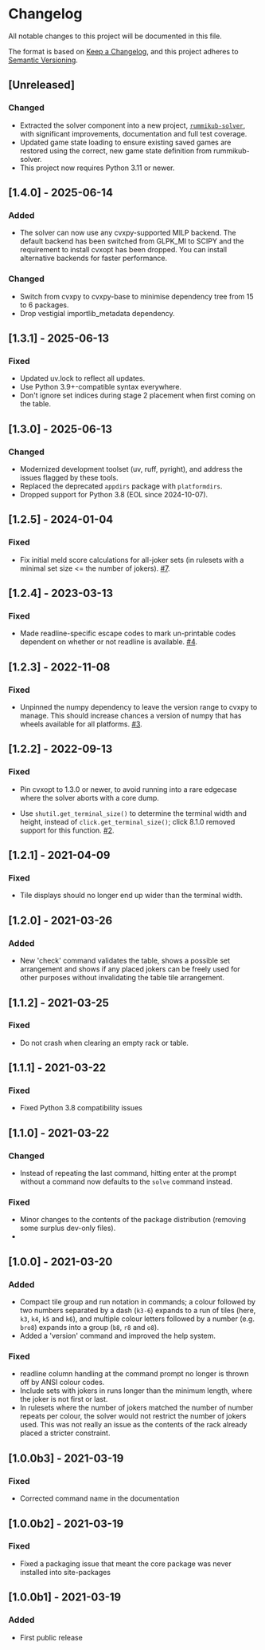 # Changelog
All notable changes to this project will be documented in this file.

The format is based on [Keep a Changelog](https:/keepachangelog.com/en/1.1.0/),
and this project adheres to [Semantic Versioning](https://semver.org/spec/v2.0.0.html).

## [Unreleased]

### Changed

- Extracted the solver component into a new project,
  [`rummikub-solver`](https://mjpieters.github.io/rummikub-solver), with
  significant improvements, documentation and full test coverage.
- Updated game state loading to ensure existing saved games are restored using the correct, new
  game state definition from rummikub-solver.
- This project now requires Python 3.11 or newer.

## [1.4.0] - 2025-06-14

### Added

- The solver can now use any cvxpy-supported MILP backend. The default backend has been switched from GLPK_MI to SCIPY and the requirement to install cvxopt has been dropped. You can install alternative backends for faster performance.

### Changed

- Switch from cvxpy to cvxpy-base to minimise dependency tree from 15 to 6 packages.
- Drop vestigial importlib_metadata dependency.

## [1.3.1] - 2025-06-13

### Fixed

- Updated uv.lock to reflect all updates.
- Use Python 3.9+-compatible syntax everywhere.
- Don't ignore set indices during stage 2 placement when first coming on the table.

## [1.3.0] - 2025-06-13

### Changed

- Modernized development toolset (uv, ruff, pyright), and address the issues flagged by these tools.
- Replaced the deprecated `appdirs` package with `platformdirs`.
- Dropped support for Python 3.8 (EOL since 2024-10-07).

## [1.2.5] - 2024-01-04

### Fixed

- Fix initial meld score calculations for all-joker sets (in rulesets with a minimal set size <= the number of jokers).
  [#7](https://github.com/mjpieters/RummikubConsole/issues/7).

## [1.2.4] - 2023-03-13

### Fixed

- Made readline-specific escape codes to mark un-printable codes dependent on
  whether or not readline is available.
  [#4](https://github.com/mjpieters/RummikubConsole/issues/4).

## [1.2.3] - 2022-11-08

### Fixed

- Unpinned the numpy dependency to leave the version range to cvxpy to manage.
  This should increase chances a version of numpy that has wheels available for
  all platforms. [#3](https://github.com/mjpieters/RummikubConsole/issues/3).

## [1.2.2] - 2022-09-13

### Fixed

- Pin cvxopt to 1.3.0 or newer, to avoid running into a rare edgecase where the
  solver aborts with a core dump.

- Use `shutil.get_terminal_size()` to determine the terminal width and height,
  instead of `click.get_terminal_size()`; click 8.1.0 removed support for this
  function.  [#2](https://github.com/mjpieters/RummikubConsole/issues/2).

## [1.2.1] - 2021-04-09

### Fixed

- Tile displays should no longer end up wider than the terminal width.

## [1.2.0] - 2021-03-26

### Added

- New 'check' command validates the table, shows a possible set arrangement and shows if any placed jokers can be freely used for other purposes without invalidating the table tile arrangement.

## [1.1.2] - 2021-03-25

### Fixed

- Do not crash when clearing an empty rack or table.


## [1.1.1] - 2021-03-22

### Fixed

- Fixed Python 3.8 compatibility issues


## [1.1.0] - 2021-03-22

### Changed

- Instead of repeating the last command, hitting enter at the prompt without a command now defaults to the `solve` command instead.

### Fixed

- Minor changes to the contents of the package distribution (removing some surplus dev-only files).
- 

## [1.0.0] - 2021-03-20

### Added

- Compact tile group and run notation in commands; a colour followed by two numbers separated by a dash (`k3-6`) expands to a run of tiles (here, `k3`, `k4`, `k5` and `k6`), and multiple colour letters followed by a number (e.g. `bro8`) expands into a group (`b8`, `r8` and `o8`). 
- Added a 'version' command and improved the help system.

### Fixed

- readline column handling at the command prompt no longer is thrown off by ANSI colour codes.
- Include sets with jokers in runs longer than the minimum length, where the joker is not first or last.
- In rulesets where the number of jokers matched the number of number repeats per colour, the solver would not restrict the number of jokers used. This was not really an issue as the contents of the rack already placed a stricter constraint.


## [1.0.0b3] - 2021-03-19

### Fixed

- Corrected command name in the documentation 


## [1.0.0b2] - 2021-03-19

### Fixed

- Fixed a packaging issue that meant the core package was never installed into site-packages


## [1.0.0b1] - 2021-03-19

### Added

- First public release
